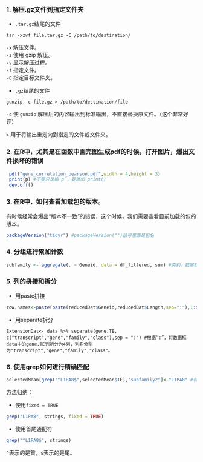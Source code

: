 ### 1. 解压.gz文件到指定文件夹
* `.tar.gz`结尾的文件
```shell
tar -xzvf file.tar.gz -C /path/to/destination/
```
`-x` 解压文件。<br>
`-z` 使用 gzip 解压。<br>
`-v` 显示解压过程。<br>
`-f` 指定文件。<br>
`-C` 指定目标文件夹。<br>

* `.gz`结尾的文件
```shell
gunzip -c file.gz > /path/to/destination/file
```
`-c` 使 `gunzip` 解压后的内容输出到标准输出，不直接替换原文件。（这个非常好评）<br>

`>` 用于将输出重定向到指定的文件或文件夹。

### 2. 在R中，尤其是在函数中画完图生成pdf的时候，打开图片，爆出文件损坏的错误

```R
 pdf("gene_correlation_pearson.pdf",width = 4,height = 3)
 print(p) #不要只是输`p`，要添加`print()`
 dev.off()
```

### 3. 在R中，如何查看加载包的版本。
有时候经常会爆出“版本不一致”的错误，这个时候，我们需要查看目前加载的包的版本。
```R
packageVersion("tidyr") #packageVersion("")括号里面是包名
```

### 4. 分组进行累加计数
```R
subfamily <- aggregate(. ~ Geneid, data = df_filtered, sum) #类别，数据框，函数
```

### 5. 列的拼接和拆分
* 用paste拼接
```R
row.names<-paste(paste(reducedDat$Geneid,reducedDat$Length,sep=":"),1:dim(reducedDat)[1],sep=":")
```
* 用separate拆分
```
ExtensionDat<- data %>% separate(gene.TE, c("transcript","gene","family","class"),sep = ":") #根据“:”，将数据框data中的gene.TE列拆分为4列，列名分别为"transcript","gene","family","class"。

```

### 6. 使用grep如何进行精确匹配

```R
selectedMean[grep("^L1PA8$",selectedMean$TE),"subfamily2"]<-"L1PA8" #有用
```
方法归纳：
* 使用`fixed = TRUE`
```R
grep("L1PA8", strings, fixed = TRUE)
```
* 使用首尾通配符
```R
grep("^L1PA8$", strings)
```
`^`表示的是首，`$`表示的是尾。























